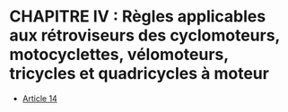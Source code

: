 # CHAPITRE IV : Règles applicables aux rétroviseurs des cyclomoteurs, motocyclettes, vélomoteurs, tricycles et quadricycles à moteur

- [Article 14](article-14.md)
